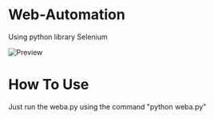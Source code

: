 # Web-Automation
Using python library Selenium

![Preview](/bsia.gif)

# How To Use
Just run the weba.py using the command "python weba.py"


